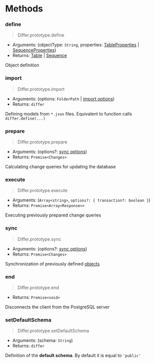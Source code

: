 # Methods

### define

> Differ.prototype.define

- Arguments: (objectType: `String`, properties: [TableProperties](table.md#properties) | [SequenceProperties](sequence.md#properties))
- Returns: [Table](table.md) | [Sequence](sequence.md)

Object definition

### import

> Differ.prototype.import

- Arguments: (options: `FolderPath` | [import options](import.md))
- Returns: `differ`

Defining models from `*.json` files. Equivalent to function calls `differ.define(...)`

### prepare

> Differ.prototype.prepare

- Arguments: (options?: [sync options](sync.md))
- Returns: `Promise<Changes>`

Calculating change queries for updating the database

### execute

> Differ.prototype.execute

- Arguments: (`Array<string>`, `options?: { transaction?: boolean }`)
- Returns: `Promise<Array<Response>>`

Executing previously prepared change queries

### sync

> Differ.prototype.sync

- Arguments: (options?: [sync options](sync.md))
- Returns: `Promise<Changes>`

Synchronization of previously defined [objects](objects.md)

### end

> Differ.prototype.end

- Returns: `Promise<void>`

Disconnects the client from the PostgreSQL server

### setDefaultSchema

> Differ.prototype.setDefaultSchema

- Arguments: (schema: `String`)
- Returns: `differ`

Definition of the **default schema**. By default it is equal to `'public'`

